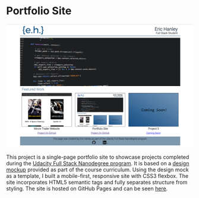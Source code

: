 # Portfolio Site

![Screenshot of my portfolio site](site_screenshot.png)

This project is a single-page portfolio site to showcase projects completed during the [Udacity Full Stack Nanodegree program]("https://www.udacity.com/course/full-stack-web-developer-nanodegree--nd004"). It is based on a [design mockup](design-mockup-portfolio.pdf) provided as part of the course curriculum.
Using the design mock as a template, I built a mobile-first, responsive site with CSS3 flexbox. The site incorporates HTML5 semantic tags and fully separates structure from styling. The site is hosted on GitHub Pages and can be seen [here]("https://ewhanley.github.io/udacity-full-stack/").